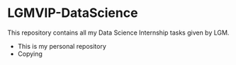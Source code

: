 
# LGMVIP-DataScience
This repository contains all my Data Science Internship tasks given by LGM.
- This is my personal repository
- Copying
